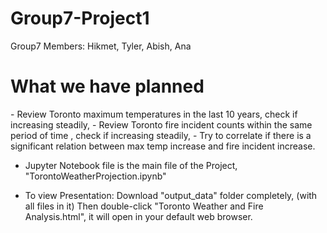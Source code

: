 # Group7-Project1
Group7 Members: Hikmet, Tyler, Abish, Ana
<h1>What we have planned</h1>
- Review Toronto maximum temperatures in the last 10 years, check if increasing steadily,
- Review Toronto fire incident counts within the same period of time , check if increasing steadily,
- Try to correlate if there is a significant relation between max temp increase and fire incident increase.

- Jupyter Notebook file is the main file of the Project, "TorontoWeatherProjection.ipynb"

- To view Presentation:
    Download "output_data" folder completely, (with all files in it)
	Then double-click "Toronto Weather and Fire Analysis.html", it will open in your default web browser.

